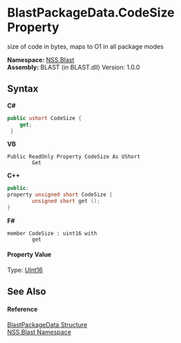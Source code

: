 # BlastPackageData.CodeSize Property 
 

size of code in bytes, maps to O1 in all package modes

**Namespace:**&nbsp;<a href="88b55311-4a89-0894-e27a-e157e443c7f7.md">NSS.Blast</a><br />**Assembly:**&nbsp;BLAST (in BLAST.dll) Version: 1.0.0

## Syntax

**C#**<br />
``` C#
public ushort CodeSize {
	get;
 }
```

**VB**<br />
``` VB
Public ReadOnly Property CodeSize As UShort
		Get
```

**C++**<br />
``` C++
public:
property unsigned short CodeSize {
		unsigned short get ();
}
```

**F#**<br />
``` F#
member CodeSize : uint16 with 
		get

```


#### Property Value
Type: <a href="https://docs.microsoft.com/dotnet/api/system.uint16" target="_blank" rel="noopener noreferrer">UInt16</a>

## See Also


#### Reference
<a href="08d36c75-b5dc-8eaf-5936-daa952653fa2.md">BlastPackageData Structure</a><br /><a href="88b55311-4a89-0894-e27a-e157e443c7f7.md">NSS.Blast Namespace</a><br />
